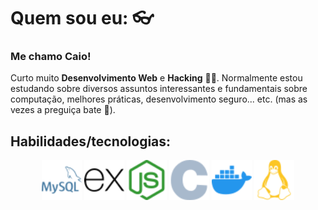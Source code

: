 # Quem sou eu: 👓

### Me chamo Caio!

Curto muito **Desenvolvimento Web** e **Hacking** 👨‍💻. Normalmente estou estudando sobre diversos assuntos interessantes e fundamentais sobre computação, melhores práticas, desenvolvimento seguro... etc. (mas as vezes a preguiça bate 🦥).

## Habilidades/tecnologias:

<div align="center">
    <img src="./assets/mysql.svg" width="64px" heigth="64px">
    <img src="./assets/express.svg" width="64px" heigth="64px">
    <img src="./assets/nodedotjs.svg" width="64px" heigth="64px">
    <img src="./assets/c.svg" width="64px" heigth="64px">
    <img src="./assets/docker.svg" width="64px" heigth="64px">
    <img src="./assets/linux.svg" width="64px" heigth="64px">
</div>

